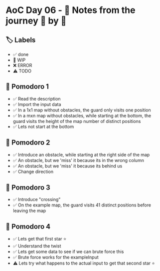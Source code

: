 # AoC Day 06 - 📝 Notes from the journey 🍅 by 🍅

## 🏷️ Labels

- ✅ done
- 🚧 WIP
- ❌ ERROR
- ⚠️ TODO

## 🍅 Pomodoro 1
- ✅ Read the description
- ✅ Import the input data
- ✅ In a 1x1 map without obstacles, the guard only visits one position
- ✅ In a mxn map without obstacles, while starting at the bottom, the guard visits the height of the map number of distinct positions
- ✅ Lets not start at the bottom

## 🍅 Pomodoro 2
- ✅ Introduce an obstacle, while starting at the right side of the map
- ✅ An obstacle, but we 'miss' it because its in the wrong column
- ✅ An obstacle, but we 'miss' it because its behind us
- ✅ Change direction

## 🍅 Pomodoro 3
- ✅ Introduce "crossing"
- ✅ On the example map, the guard visits 41 distinct positions before leaving the map

## 🍅 Pomodoro 4
- ✅ Lets get that first star ⭐️
- ✅ Understand the twist
- ✅ Lets get some data to see if we can brute force this
- ✅ Brute force works for the exampleInput
- ⚠️ Lets try what happens to the actual input to get that second star ⭐️ 